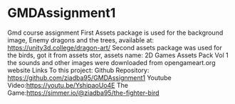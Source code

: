 # GMDAssignment1
 Gmd course assignment
First Assets package is used for the background image, Enemy dragons and the trees, available at: https://unity3d.college/dragon-art/ 
Second assets package was used for the birds, got it from assets stor, assets name: 2D Games Assets Pack Vol 1
the sounds and other images were downloaded from opengameart.org website
Links To this project:
Github Repository: https://github.com/ziadba95/GMDAssignment1
Youtube Video:https://youtu.be/YshipaoUo4E
The Game:https://simmer.io/@ziadba95/the-fighter-bird

